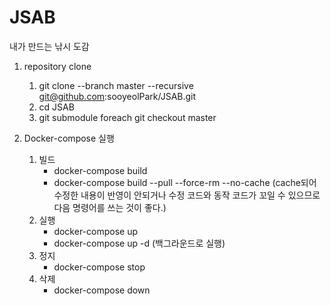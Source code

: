 # JSAB
내가 만드는 낚시 도감

1. repository clone
   1. git clone --branch master --recursive git@github.com:sooyeolPark/JSAB.git
   2. cd JSAB
   3. git submodule foreach git checkout master

2. Docker-compose 실행
    1. 빌드
        - docker-compose build
        - docker-compose build --pull --force-rm --no-cache (cache되어 수정한 내용이 반영이 안되거나 수정 코드와 동작 코드가 꼬일 수 있으므로 다음 명령어를 쓰는 것이 좋다.)
    2. 실행
        - docker-compose up
        - docker-compose up -d (백그라운드로 실행)
    3. 정지
        - docker-compose stop
    4. 삭제
        - docker-compose down